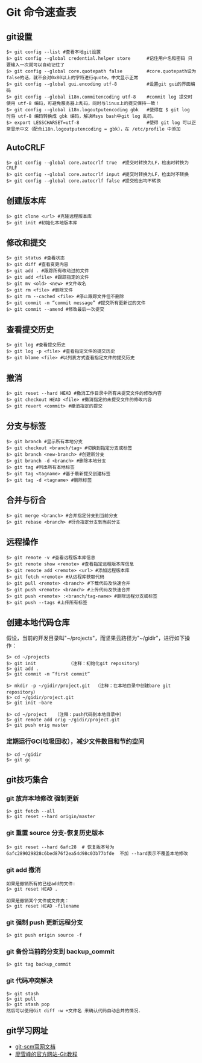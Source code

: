 # Git 命令速查表

## git设置
	$> git config --list #查看本地git设置
	$> git config --global credential.helper store      #记住用户名和密码 只要输入一次就可以自动记住了
	$> git config --global core.quotepath false         #core.quotepath设为false的话，就不会对0x80以上的字符进行quote。中文显示正常
    $> git config --global gui.encoding utf-8           #设置git gui的界面编码
    $> git config --global i18n.commitencoding utf-8    #commit log 提交时使用 utf-8 编码，可避免服务器上乱码，同时与linux上的提交保持一致！
    $> git config --global i18n.logoutputencoding gbk   #使得在 $ git log 时将 utf-8 编码转换成 gbk 编码，解决Msys bash中git log 乱码。
    $> export LESSCHARSET=utf-8                         #使得 git log 可以正常显示中文（配合i18n.logoutputencoding = gbk)，在 /etc/profile 中添加

## AutoCRLF
	$> git config --global core.autocrlf true  #提交时转换为LF，检出时转换为CRLF 
	$> git config --global core.autocrlf input #提交时转换为LF，检出时不转换
	$> git config --global core.autocrlf false #提交检出均不转换
	
## 创建版本库

    $> git clone <url> #克隆远程版本库
    $> git init #初始化本地版本库

## 修改和提交

    $> git status #查看状态
    $> git diff #查看变更内容
    $> git add . #跟踪所有改动过的文件
    $> git add <file> #跟踪指定的文件
    $> git mv <old> <new> #文件改名
    $> git rm <file> #删除文件
    $> git rm --cached <file> #停止跟踪文件但不删除
    $> git commit -m “commit message” #提交所有更新过的文件
    $> git commit --amend #修改最后一次提交

## 查看提交历史

    $> git log #查看提交历史
    $> git log -p <file> #查看指定文件的提交历史
    $> git blame <file> #以列表方式查看指定文件的提交历史

## 撤消

    $> git reset --hard HEAD #撤消工作目录中所有未提交文件的修改内容
    $> git checkout HEAD <file> #撤消指定的未提交文件的修改内容
    $> git revert <commit> #撤消指定的提交

## 分支与标签

    $> git branch #显示所有本地分支
    $> git checkout <branch/tag> #切换到指定分支或标签
    $> git branch <new-branch> #创建新分支
    $> git branch -d <branch> #删除本地分支
    $> git tag #列出所有本地标签
    $> git tag <tagname> #基于最新提交创建标签
    $> git tag -d <tagname> #删除标签

## 合并与衍合

    $> git merge <branch> #合并指定分支到当前分支
    $> git rebase <branch> #衍合指定分支到当前分支

## 远程操作

    $> git remote -v #查看远程版本库信息
    $> git remote show <remote> #查看指定远程版本库信息
    $> git remote add <remote> <url> #添加远程版本库
    $> git fetch <remote> #从远程库获取代码
    $> git pull <remote> <branch> #下载代码及快速合并
    $> git push <remote> <branch> #上传代码及快速合并
    $> git push <remote> :<branch/tag-name> #删除远程分支或标签
    $> git push --tags #上传所有标签
    
## 创建本地代码仓库
假设，当前的开发目录叫"~/projects"，而坚果云路径为"~/gidir"，进行如下操作：

	$> cd ~/projects
    $> git init            （注释：初始化git repository）
    $> git add .
    $> git commit -m “first commit”

    $> mkdir -p ~/gidir/project.git  （注释：在本地目录中创建bare git repository）
    $> cd ~/gidir/project.git
    $> git init –bare

    $> cd ~/project   （注释：push代码到本地目录中）
    $> git remote add orig ~/gidir/project.git
    $> git push orig master

### 定期运行GC(垃圾回收），减少文件数目和节约空间

	$> cd ~/gidir
	$> git gc



## git技巧集合

### git 放弃本地修改 强制更新

	$> git fetch --all
	$> git reset --hard origin/master
	
### git 重置 source 分支-恢复历史版本

	$> git reset --hard 6afc28  # 恢复版本号为6afc289029828c6bed876f2ea54d98c03b77bfde  不加 --hard表示不覆盖本地修改

### git add 撤消
	如果是撤销所有的已经add的文件:
	$> git reset HEAD .

	如果是撤销某个文件或文件夹：
	$> git reset HEAD -filename

### git 强制 push 更新远程分支

	$> git push origin source -f
	
### git 备份当前的分支到 backup_commit

	$> git tag backup_commit
	
### git 代码冲突解决
	$> git stash
	$> git pull
	$> git stash pop
	然后可以使用Git diff -w +文件名 来确认代码自动合并的情况.


## git学习网址

* [git-scm官网文档](http://git-scm.com/book/zh/v2)
* [廖雪峰的官方网站-Git教程](http://www.liaoxuefeng.com/wiki/0013739516305929606dd18361248578c67b8067c8c017b000)